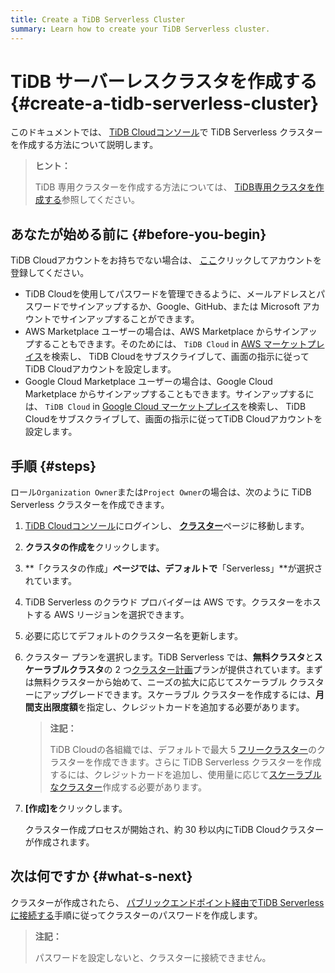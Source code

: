 ```yaml
---
title: Create a TiDB Serverless Cluster
summary: Learn how to create your TiDB Serverless cluster.
---
```


# TiDB サーバーレスクラスタを作成する {#create-a-tidb-serverless-cluster}

このドキュメントでは、 [TiDB Cloudコンソール](https://tidbcloud.com/)で TiDB Serverless クラスターを作成する方法について説明します。

> **ヒント：**
>
> TiDB 専用クラスターを作成する方法については、 [TiDB専用クラスタを作成する](/tidb-cloud/create-tidb-cluster.md)参照してください。

## あなたが始める前に {#before-you-begin}

TiDB Cloudアカウントをお持ちでない場合は、 [ここ](https://tidbcloud.com/signup)クリックしてアカウントを登録してください。

-   TiDB Cloudを使用してパスワードを管理できるように、メールアドレスとパスワードでサインアップするか、Google、GitHub、または Microsoft アカウントでサインアップすることができます。
-   AWS Marketplace ユーザーの場合は、AWS Marketplace からサインアップすることもできます。そのためには、 `TiDB Cloud` in [AWS マーケットプレイス](https://aws.amazon.com/marketplace)を検索し、 TiDB Cloudをサブスクライブして、画面の指示に従ってTiDB Cloudアカウントを設定します。
-   Google Cloud Marketplace ユーザーの場合は、Google Cloud Marketplace からサインアップすることもできます。サインアップするには、 `TiDB Cloud` in [Google Cloud マーケットプレイス](https://console.cloud.google.com/marketplace)を検索し、 TiDB Cloudをサブスクライブして、画面の指示に従ってTiDB Cloudアカウントを設定します。

## 手順 {#steps}

ロール`Organization Owner`または`Project Owner`の場合は、次のように TiDB Serverless クラスターを作成できます。

1.  [TiDB Cloudコンソール](https://tidbcloud.com/)にログインし、 [**クラスター**](https://tidbcloud.com/console/clusters)ページに移動します。

2.  **クラスタの作成を**クリックします。

3.  **「クラスタの作成」**ページでは、デフォルトで**「Serverless」**が選択されています。

4.  TiDB Serverless のクラウド プロバイダーは AWS です。クラスターをホストする AWS リージョンを選択できます。

5.  必要に応じてデフォルトのクラスター名を更新します。

6.  クラスター プランを選択します。TiDB Serverless では、**無料クラスタ**と**スケーラブルクラスタ**の 2 つ[クラスター計画](/tidb-cloud/select-cluster-tier.md#cluster-plans)プランが提供されています。まずは無料クラスターから始めて、ニーズの拡大に応じてスケーラブル クラスターにアップグレードできます。スケーラブル クラスターを作成するには、**月間支出限度額**を指定し、クレジットカードを追加する必要があります。

    > **注記：**
    >
    > TiDB Cloudの各組織では、デフォルトで最大 5 [フリークラスター](/tidb-cloud/select-cluster-tier.md#free-cluster-plan)のクラスターを作成できます。さらに TiDB Serverless クラスターを作成するには、クレジットカードを追加し、使用量に応じて[スケーラブルなクラスター](/tidb-cloud/select-cluster-tier.md#scalable-cluster-plan)作成する必要があります。

7.  **[作成]を**クリックします。

    クラスター作成プロセスが開始され、約 30 秒以内にTiDB Cloudクラスターが作成されます。

## 次は何ですか {#what-s-next}

クラスターが作成されたら、 [パブリックエンドポイント経由でTiDB Serverlessに接続する](/tidb-cloud/connect-via-standard-connection-serverless.md)手順に従ってクラスターのパスワードを作成します。

> **注記：**
>
> パスワードを設定しないと、クラスターに接続できません。
